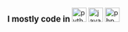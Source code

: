 <span style="font-weight: bold; font-size: 1.2em;">I mostly code in</span>
<img src="https://img.shields.io/badge/Python-3776AB?logo=python&logoColor=white&style=for-the-badge" height="30" alt="python logo" />
<img src="https://img.shields.io/badge/JavaScript-F7DF1E?logo=javascript&logoColor=black&style=for-the-badge" height="30" alt="javascript logo" />
<img src="https://img.shields.io/badge/PHP-777BB4?logo=php&logoColor=black&style=for-the-badge" height="30" alt="php logo" />
